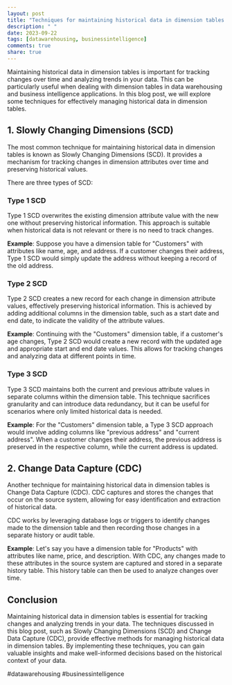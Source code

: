 ```yaml
---
layout: post
title: "Techniques for maintaining historical data in dimension tables."
description: " "
date: 2023-09-22
tags: [datawarehousing, businessintelligence]
comments: true
share: true
---
```


Maintaining historical data in dimension tables is important for tracking changes over time and analyzing trends in your data. This can be particularly useful when dealing with dimension tables in data warehousing and business intelligence applications. In this blog post, we will explore some techniques for effectively managing historical data in dimension tables.

## 1. Slowly Changing Dimensions (SCD)

The most common technique for maintaining historical data in dimension tables is known as Slowly Changing Dimensions (SCD). It provides a mechanism for tracking changes in dimension attributes over time and preserving historical values.

There are three types of SCD:

### Type 1 SCD
Type 1 SCD overwrites the existing dimension attribute value with the new one without preserving historical information. This approach is suitable when historical data is not relevant or there is no need to track changes.

**Example**: Suppose you have a dimension table for "Customers" with attributes like name, age, and address. If a customer changes their address, Type 1 SCD would simply update the address without keeping a record of the old address.

### Type 2 SCD
Type 2 SCD creates a new record for each change in dimension attribute values, effectively preserving historical information. This is achieved by adding additional columns in the dimension table, such as a start date and end date, to indicate the validity of the attribute values.

**Example**: Continuing with the "Customers" dimension table, if a customer's age changes, Type 2 SCD would create a new record with the updated age and appropriate start and end date values. This allows for tracking changes and analyzing data at different points in time.

### Type 3 SCD
Type 3 SCD maintains both the current and previous attribute values in separate columns within the dimension table. This technique sacrifices granularity and can introduce data redundancy, but it can be useful for scenarios where only limited historical data is needed.

**Example**: For the "Customers" dimension table, a Type 3 SCD approach would involve adding columns like "previous address" and "current address". When a customer changes their address, the previous address is preserved in the respective column, while the current address is updated.

## 2. Change Data Capture (CDC)

Another technique for maintaining historical data in dimension tables is Change Data Capture (CDC). CDC captures and stores the changes that occur on the source system, allowing for easy identification and extraction of historical data.

CDC works by leveraging database logs or triggers to identify changes made to the dimension table and then recording those changes in a separate history or audit table.

**Example**: Let's say you have a dimension table for "Products" with attributes like name, price, and description. With CDC, any changes made to these attributes in the source system are captured and stored in a separate history table. This history table can then be used to analyze changes over time.

## Conclusion

Maintaining historical data in dimension tables is essential for tracking changes and analyzing trends in your data. The techniques discussed in this blog post, such as Slowly Changing Dimensions (SCD) and Change Data Capture (CDC), provide effective methods for managing historical data in dimension tables. By implementing these techniques, you can gain valuable insights and make well-informed decisions based on the historical context of your data.

#datawarehousing #businessintelligence